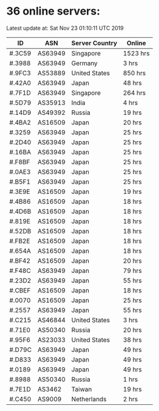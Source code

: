 # 36 online servers:

Latest update at: Sat Nov 23 01:10:11 UTC 2019

| ID | ASN | Server Country | Online |
| -- | --- | -------------- | ------ |
| #.3C59 | AS63949 | Singapore | 1523 hrs |
| #.3988 | AS63949 | Germany | 3 hrs |
| #.9FC3 | AS53889 | United States | 850 hrs |
| #.42A0 | AS63949 | Japan | 48 hrs |
| #.7F1D | AS63949 | Singapore | 264 hrs |
| #.5D79 | AS35913 | India | 4 hrs |
| #.14D9 | AS49392 | Russia | 19 hrs |
| #.4BA2 | AS16509 | Japan | 20 hrs |
| #.3259 | AS63949 | Japan | 25 hrs |
| #.2D40 | AS63949 | Japan | 25 hrs |
| #.16BA | AS63949 | Japan | 25 hrs |
| #.F8BF | AS63949 | Japan | 25 hrs |
| #.0AE3 | AS63949 | Japan | 25 hrs |
| #.B5F1 | AS63949 | Japan | 25 hrs |
| #.3E9E | AS16509 | Japan | 19 hrs |
| #.4B86 | AS16509 | Japan | 18 hrs |
| #.4D6B | AS16509 | Japan | 18 hrs |
| #.819E | AS16509 | Japan | 18 hrs |
| #.52DB | AS16509 | Japan | 18 hrs |
| #.FB2E | AS16509 | Japan | 18 hrs |
| #.654A | AS16509 | Japan | 18 hrs |
| #.BF42 | AS16509 | Japan | 20 hrs |
| #.F48C | AS63949 | Japan | 79 hrs |
| #.23D2 | AS63949 | Japan | 55 hrs |
| #.CBEF | AS16509 | Japan | 18 hrs |
| #.0070 | AS16509 | Japan | 25 hrs |
| #.2557 | AS63949 | Japan | 55 hrs |
| #.C215 | AS46844 | United States | 3 hrs |
| #.71E0 | AS50340 | Russia | 20 hrs |
| #.95F6 | AS23033 | United States | 38 hrs |
| #.D79C | AS63949 | Japan | 49 hrs |
| #.D833 | AS63949 | Japan | 49 hrs |
| #.0189 | AS63949 | Japan | 49 hrs |
| #.8988 | AS50340 | Russia | 1 hrs |
| #.7E1D | AS3462 | Taiwan | 19 hrs |
| #.C450 | AS9009 | Netherlands | 2 hrs |

